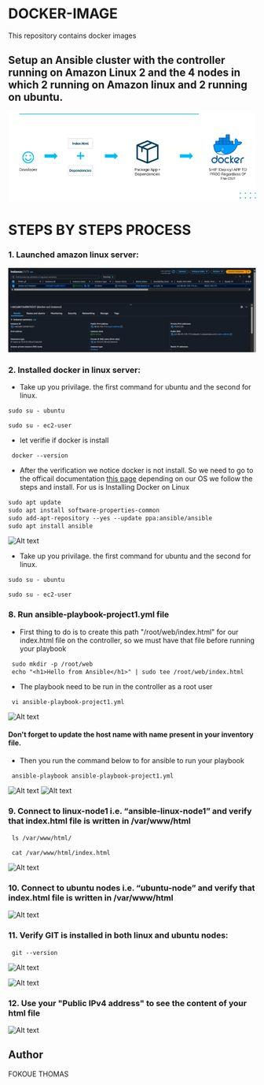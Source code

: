 # DOCKER-IMAGE
This repository contains docker images 

## Setup an Ansible cluster with the controller running on Amazon Linux 2 and the 4 nodes in which 2 running on Amazon linux and 2 running on ubuntu.

![Alt text](images/docker-architecture.png)


# STEPS BY STEPS PROCESS 

### 1. Launched amazon linux server:
![Alt text](images/docker-ec2-instance.png)


### 2. Installed docker in linux server:
- Take up you privilage. the first command for ubuntu and the second for linux. 
```
sudo su - ubuntu
```
```
sudo su - ec2-user
```
- let verifie if docker is install 
```
 docker --version
```
- After the verification we notice docker is not install. So we need to go to the officail documentation [this page](https://docs.aws.amazon.com/serverless-application-model/latest/developerguide/install-docker.html) depending on our OS we follow the steps and install. For us is Installing Docker on Linux 
```
sudo apt update
sudo apt install software-properties-common
sudo add-apt-repository --yes --update ppa:ansible/ansible
sudo apt install ansible
```
![Alt text](images/ansible-install.png)

- Take up you privilage. the first command for ubuntu and the second for linux. 
```
sudo su - ubuntu
```
```
sudo su - ec2-user
```
### 8. Run ansible-playbook-project1.yml file
- First thing to do is to create this path "/root/web/index.html" for our index.html file on the controller, so we must have that file before running your playbook
```
 sudo mkdir -p /root/web
 echo "<h1>Hello from Ansible</h1>" | sudo tee /root/web/index.html

```
- The playbook need to be run in the controller as a root user 
```
 vi ansible-playbook-project1.yml
```
![Alt text](images/ansible-playbook.png)
#### Don't forget to update the host name with name present in your inventory file. 
- Then you run the command below to for ansible to run your playbook 
```
 ansible-playbook ansible-playbook-project1.yml
```
![Alt text](images/playbook-1.png)
![Alt text](images/playbook-2.png)


### 9. Connect to linux-node1 i.e. “ansible-linux-node1” and verify that index.html file is written in /var/www/html
```
 ls /var/www/html/
```
```
 cat /var/www/html/index.html
```
![Alt text](images/linux-verify-html.png)


### 10. Connect to ubuntu nodes i.e. “ubuntu-node” and verify that index.html file is written in /var/www/html

![Alt text](images/ubuntu-verify-html.png)


### 11. Verify GIT is installed in both linux and ubuntu nodes:
```
 git --version
```
![Alt text](images/linux-verify-git.png)

![Alt text](images/ubuntu-verify-git.png)


### 12. Use your "Public IPv4 address" to see the content of your html file 

![Alt text](images/webpage.png)

## Author
FOKOUE THOMAS